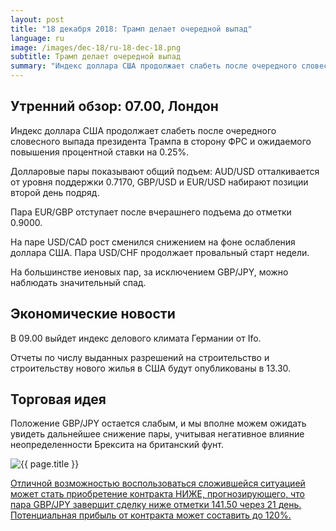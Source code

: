 ```yaml
---
layout: post
title: "18 декабря 2018: Трамп делает очередной выпад"
language: ru
image: /images/dec-18/ru-18-dec-18.png
subtitle: Трамп делает очередной выпад
summary: "Индекс доллара США продолжает слабеть после очередного словесного выпада президента Трампа в сторону ФРС и ожидаемого повышения процентной ставки на 0.25%. Долларовые пары показывают общий подъем: AUD/USD отталкивается от уровня поддержки 0.7170, GBP/USD и EUR/USD набирают позиции второй день подряд"
---
```

## Утренний обзор: 07.00, Лондон
 
Индекс доллара США продолжает слабеть после очередного словесного выпада президента Трампа в сторону ФРС и ожидаемого повышения процентной ставки на 0.25%.

Долларовые пары показывают общий подъем: AUD/USD отталкивается от уровня поддержки 0.7170, GBP/USD и EUR/USD набирают позиции второй день подряд.

Пара EUR/GBP отступает после вчерашнего подъема до отметки 0.9000.

На паре USD/CAD рост сменился снижением на фоне ослабления доллара США. Пара USD/CHF продолжает провальный старт недели.

На большинстве иеновых пар, за исключением GBP/JPY, можно наблюдать значительный спад.
 
## Экономические новости
 
В 09.00 выйдет индекс делового климата Германии от Ifo.

Отчеты по числу выданных разрешений на строительство и строительству нового жилья в США будут опубликованы в 13.30.

## Торговая идея

Положение GBP/JPY остается слабым, и мы вполне можем ожидать увидеть дальнейшее снижение пары, учитывая негативное влияние неопределенности Брексита на британский фунт.

<img src="{{ site.url }}/images/dec-18/ru-18-dec-18.png" alt="{{ page.title }}"  title="{{ page.title }}">

<a href="%LINK%%?currency=USD&market=forex&underlying=frxGBPJPY&formname=higherlower&duration_amount=21&duration_units=d&amount=10&amount_type=stake&expiry_type=duration&barrier=141.50" target="_blank" rel="noopener">Отличной возможностью воспользоваться сложившейся ситуацией может стать приобретение контракта НИЖЕ, прогнозирующего, что пара GBP/JPY завершит сделку ниже отметки 141.50 через 21 день. Потенциальная прибыль от контракта может составить до 120%.</a>
